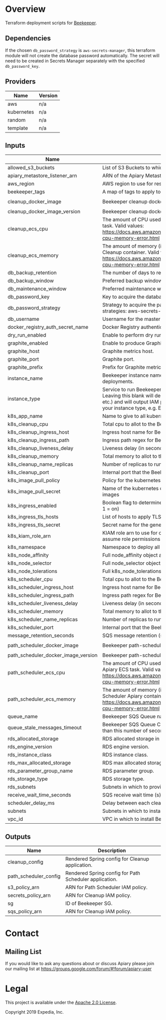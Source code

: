 # Overview
Terraform deployment scripts for [Beekeeper](https://github.com/ExpediaGroup/beekeeper).

## Dependencies
If the chosen `db_password_strategy` is `aws-secrets-manager`, this terraform module will not create the database password automatically. The secret will need to be created in Secrets Manager separately with the specified `db_password_key`.

## Providers

| Name | Version |
|------|---------|
| aws | n/a |
| kubernetes | n/a |
| random | n/a |
| template | n/a |

## Inputs

| Name | Description | Type | Default | Required |
|------|-------------|------|---------|:-----:|
| allowed\_s3\_buckets | List of S3 Buckets to which Beekeeper will have read-write access. | `list` | `[]` | no |
| apiary\_metastore\_listener\_arn | ARN of the Apiary Metastore Listener. | `string` | n/a | yes |
| aws\_region | AWS region to use for resources. | `string` | n/a | yes |
| beekeeper\_tags | A map of tags to apply to resources. | `map` | n/a | yes |
| cleanup\_docker\_image | Beekeeper cleanup docker image. | `string` | `"expediagroup/beekeeper-cleanup"` | no |
| cleanup\_docker\_image\_version | Beekeeper cleanup docker image version. | `string` | `"latest"` | no |
| cleanup\_ecs\_cpu | The amount of CPU used to allocate for the Beekeeper Cleanup ECS task. Valid values: https://docs.aws.amazon.com/AmazonECS/latest/developerguide/task-cpu-memory-error.html | `string` | `"2048"` | no |
| cleanup\_ecs\_memory | The amount of memory (in MiB) used to allocate for the Beekeeper Cleanup container. Valid values: https://docs.aws.amazon.com/AmazonECS/latest/developerguide/task-cpu-memory-error.html | `string` | `"4096"` | no |
| db\_backup\_retention | The number of days to retain backups for the RDS Beekeeper DB. | `string` | `10` | no |
| db\_backup\_window | Preferred backup window for the RDS Beekeeper DB in UTC. | `string` | `"02:00-03:00"` | no |
| db\_maintenance\_window | Preferred maintenance window for the RDS Beekeeper DB in UTC. | `string` | `"wed:03:00-wed:04:00"` | no |
| db\_password\_key | Key to acquire the database password for the strategy specified. | `string` | n/a | yes |
| db\_password\_strategy | Strategy to acquire the password for the RDS instance. Supported strategies: aws-secrets-manager. | `string` | `"aws-secrets-manager"` | no |
| db\_username | Username for the master DB user. | `string` | `"beekeeper"` | no |
| docker\_registry\_auth\_secret\_name | Docker Registry authentication SecretManager secret name. | `string` | `""` | no |
| dry\_run\_enabled | Enable to perform dry runs of deletions only. | `string` | `"false"` | no |
| graphite\_enabled | Enable to produce Graphite metrics - true or false. | `string` | `"false"` | no |
| graphite\_host | Graphite metrics host. | `string` | n/a | yes |
| graphite\_port | Graphite port. | `string` | `"2003"` | no |
| graphite\_prefix | Prefix for Graphite metrics. | `string` | n/a | yes |
| instance\_name | Beekeeper instance name to identify resources in multi-instance deployments. | `string` | `""` | no |
| instance\_type | Service to run Beekeeper on. Supported services: `ecs` (default), `k8s`. Leaving this blank will deploy auxilliary components (e.g. RDS, SQS etc.) and will output IAM policies which can used to create roles for your instance type, e.g. EKS. | `string` | `"ecs"` | no |
| k8s\_app\_name | Name to give to all kubernetes resources that are deployed | `string` | `"beekeeper"` | no |
| k8s\_cleanup\_cpu | Total cpu to allot to the Beekeeper cleanup pod | `string` | `"500m"` | no |
| k8s\_cleanup\_ingress\_host | Ingress host name for Beekeeper cleanup | `string` | `""` | no |
| k8s\_cleanup\_ingress\_path | Ingress path regex for Beekeeper cleanup | `string` | `""` | no |
| k8s\_cleanup\_liveness\_delay | Liveness delay (in seconds) for the Beekeeper Cleanup service | `number` | `60` | no |
| k8s\_cleanup\_memory | Total memory to allot to the Beekeeper cleanup pod | `string` | `"2Gi"` | no |
| k8s\_cleanup\_name\_replicas | Number of replicas to run for Beekeeper cleanup | `number` | `3` | no |
| k8s\_cleanup\_port | Internal port that the Beekeeper Cleanup service runs on | `number` | `8080` | no |
| k8s\_image\_pull\_policy | Policy for the kubernetes orchestrator to pull images. | `string` | `"Always"` | no |
| k8s\_image\_pull\_secret | Name of the kubernetes docker secret to reference for pulling private images | `string` | `""` | no |
| k8s\_ingress\_enabled | Boolean flag to determine if we should create an ingress or not. (0 = off, 1 = on) | `number` | `0` | no |
| k8s\_ingress\_tls\_hosts | List of hosts to apply TLS to the generated kubernetes ingress | `list(string)` | `[]` | no |
| k8s\_ingress\_tls\_secret | Secret name for the generated ingress for TLS support | `string` | `""` | no |
| k8s\_kiam\_role\_arn | KIAM role arn to use for creating a K8S IAM role with the correct assume role permissions | `string` | n/a | yes |
| k8s\_namespace | Namespace to deploy all kubernetes resources to. | `string` | `"beekeeper"` | no |
| k8s\_node\_affinity | Full node\_affinity object as per terraform/kubernetes docs. | `object({})` | `{}` | no |
| k8s\_node\_selector | Full node\_selector object as per terraform/kubernetes docs. | `object({})` | `{}` | no |
| k8s\_node\_tolerations | Full k8s\_node\_tolerations object as per terraform/kubernetes docs. | `object({})` | `{}` | no |
| k8s\_scheduler\_cpu | Total cpu to allot to the Beekeeper scheduler pod | `string` | `"500m"` | no |
| k8s\_scheduler\_ingress\_host | Ingress host name for Beekeeper path-scheduler | `string` | `""` | no |
| k8s\_scheduler\_ingress\_path | Ingress path regex for Beekeeper path-scheduler | `string` | `""` | no |
| k8s\_scheduler\_liveness\_delay | Liveness delay (in seconds) for the Beekeeper Scheduling service | `number` | `60` | no |
| k8s\_scheduler\_memory | Total memory to allot to the Beekeeper scheduler pod | `string` | `"2Gi"` | no |
| k8s\_scheduler\_name\_replicas | Number of replicas to run for Beekeeper path scheduler | `number` | `3` | no |
| k8s\_scheduler\_port | Internal port that the Beekeeper Scheduler service runs on | `number` | `8080` | no |
| message\_retention\_seconds | SQS message retention (s). | `string` | `"604800"` | no |
| path\_scheduler\_docker\_image | Beekeeper path-scheduler image. | `string` | `"expediagroup/beekeeper-path-scheduler-apiary"` | no |
| path\_scheduler\_docker\_image\_version | Beekeeper path-scheduler image version. | `string` | `"latest"` | no |
| path\_scheduler\_ecs\_cpu | The amount of CPU used to allocate for the Beekeeper Path Scheduler Apiary ECS task. Valid values: https://docs.aws.amazon.com/AmazonECS/latest/developerguide/task-cpu-memory-error.html | `string` | `"2048"` | no |
| path\_scheduler\_ecs\_memory | The amount of memory (in MiB) used to allocate for the Beekeeper Path Scheduler Apiary container. Valid values: https://docs.aws.amazon.com/AmazonECS/latest/developerguide/task-cpu-memory-error.html | `string` | `"4096"` | no |
| queue\_name | Beekeeper SQS Queue name. | `string` | `"apiary-beekeeper"` | no |
| queue\_stale\_messages\_timeout | Beekeeper SQS Queue Cloudwatch Alert timeout for messages older than this number of seconds. | `string` | `"1209600"` | no |
| rds\_allocated\_storage | RDS allocated storage in GBs. | `string` | `10` | no |
| rds\_engine\_version | RDS engine version. | `string` | `"8.0"` | no |
| rds\_instance\_class | RDS instance class. | `string` | `"db.t2.micro"` | no |
| rds\_max\_allocated\_storage | RDS max allocated storage (autoscaling) in GBs. | `string` | `100` | no |
| rds\_parameter\_group\_name | RDS parameter group. | `string` | `"default.mysql8.0"` | no |
| rds\_storage\_type | RDS storage type. | `string` | `"gp2"` | no |
| rds\_subnets | Subnets in which to provision Beekeeper RDS DB. | `list` | n/a | yes |
| receive\_wait\_time\_seconds | SQS receive wait time (s). | `string` | `"20"` | no |
| scheduler\_delay\_ms | Delay between each cleanup job that is scheduled in milliseconds. | `string` | `"300000"` | no |
| subnets | Subnets in which to install Beekeeper. | `list` | n/a | yes |
| vpc\_id | VPC in which to install Beekeeper. | `string` | n/a | yes |

## Outputs

| Name | Description |
|------|-------------|
| cleanup\_config | Rendered Spring config for Cleanup application. |
| path\_scheduler\_config | Rendered Spring config for Path Scheduler application. |
| s3\_policy\_arn | ARN for Path Scheduler IAM policy. |
| secrets\_policy\_arn | ARN for Cleanup IAM policy. |
| sg | ID of Beekeeper SG. |
| sqs\_policy\_arn | ARN for Cleanup IAM policy. |



# Contact

## Mailing List
If you would like to ask any questions about or discuss Apiary please join our mailing list at
https://groups.google.com/forum/#!forum/apiary-user

# Legal
This project is available under the [Apache 2.0 License](http://www.apache.org/licenses/LICENSE-2.0.html).

Copyright 2019 Expedia, Inc.
